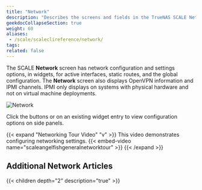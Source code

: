 ```yaml
---
title: "Network"
description: "Describes the screens and fields in the TrueNAS SCALE Network section."
geekdocCollapseSection: true
weight: 60
aliases: 
 - /scale/scaleclireference/network/
tags:
related: false
---
```


The SCALE **Network** screen has network configuration and settings options, in widgets, for active interfaces, static routes, and the global configuration. 
The **Network** screen also displays OpenVPN information and IPMI channels. IPMI only displays on systems with physical hardware and not on virtual machine deployments.

![Network](/images/SCALE/Network/Network.png "SCALE Network Page")

Click the buttons or on an existing widget entry to view configuration options on side panels.

{{< expand "Networking Tour Video" "v" >}}
This video demonstrates configuring networking settings.
{{< embed-video name="scaleangelfishgeneralnetworktour" >}}
{{< /expand >}}

## Additional Network Articles

{{< children depth="2" description="true" >}}
